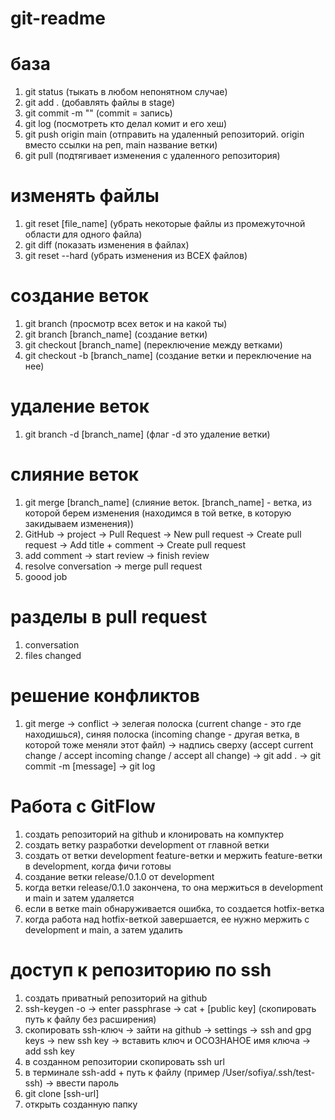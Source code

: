 # git-readme

# база 
1. git status (тыкать в любом непонятном случае)
2. git add . (добавлять файлы в stage)
3. git commit -m "" (commit = запись)
4. git log  (посмотреть кто делал комит и его хеш)
5. git push origin main (отправить на удаленный репозиторий. origin вместо ссылки на реп, main название ветки)
6. git pull (подтягивает изменения с удаленного репозитория)
# изменять файлы
1. git reset [file_name] (убрать некоторые файлы из промежуточной области для одного файла)
2. git diff (показать изменения в файлах)
3. git reset --hard (убрать изменения из ВСЕХ файлов)
# создание веток
1. git branch (просмотр всех веток и на какой ты) 
2. git branch [branch_name] (создание ветки)
3. git checkout [branch_name] (переключение между ветками)
4. git checkout -b [branch_name] (создание ветки и переключение на нее)
# удаление веток
1. git branch -d [branch_name] (флаг -d это удаление ветки)
# слияние веток
1. git merge [branch_name] (слияние веток. [branch_name] - ветка, из которой берем изменения (находимся в той ветке, в которую закидываем изменения))
2. GitHub -> project -> Pull Request -> New pull request -> Create pull request -> Add title + comment -> Create pull request
3. add comment -> start review -> finish review
4. resolve conversation -> merge pull request
5. goood job
# разделы в pull request
1. conversation 
2. files changed
# решение конфликтов
1. git merge -> conflict -> зелегая полоска (current change - это где находишься), синяя полоска (incoming change - другая ветка, в которой тоже меняли этот файл) -> надпись сверху (accept current change / accept incoming change / accept all change) -> git add . -> git commit -m [message] -> git log
# Работа с GitFlow
1. создать репозиторий на github и клонировать на компуктер
2. создать ветку разработки development от главной ветки
3. создать от ветки development feature-ветки и мержить feature-ветки в development, когда фичи готовы
4. создание ветки release/0.1.0 от development
5. когда ветки release/0.1.0 закончена, то она мержиться в development и main и затем удаляется
6. если в ветке main обнаруживается ошибка, то создается hotfix-ветка
7. когда работа над hotfix-веткой завершается, ее нужно мержить с development и main, а затем удалить 
# доступ к репозиторию по ssh
1. создать приватный репозиторий на github
2. ssh-keygen -o -> enter passphrase -> cat + [public key] (скопировать путь к файлу без расширения)
3. скопировать ssh-ключ -> зайти на github -> settings -> ssh and gpg keys -> new ssh key -> вставить ключ и ОСОЗНАНОЕ имя ключа -> add ssh key
4. в созданном репозитории скопировать ssh url
5. в терминале ssh-add + путь к файлу (пример /User/sofiya/.ssh/test-ssh) -> ввести пароль
6. git clone [ssh-url] 
7. открыть созданную папку 
